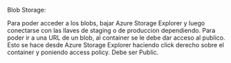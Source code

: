 Blob Storage:

Para poder acceder a los blobs, bajar Azure Storage Explorer y luego conectarse con las llaves de staging o de produccion dependiendo.
Para poder ir a una URL de un blob, al container se le debe dar acceso al publico. Esto se hace desde Azure Storage Explorer haciendo click derecho sobre el container y poniendo access policy. Debe ser Public.